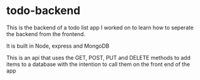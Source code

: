 # todo-backend

This is the backend of a todo list app I worked on to learn how to seperate the backend from the frontend.

It is built in Node, express and MongoDB

This is an api that uses the GET, POST, PUT and DELETE methods to add items to a database with the intention to call them on the front end of the app


